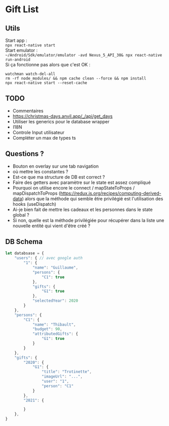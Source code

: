 # Gift List

## Utils
Start app :  
``
npx react-native start
``  
Start emulator :   
``
~/Android/Sdk/emulator/emulator -avd Nexus_5_API_30&
npx react-native run-android
``  
Si ça fonctionne pas alors que c'est OK :   
```shell script
watchman watch-del-all   
rm -rf node_modules/ && npm cache clean --force && npm install
npx react-native start --reset-cache
```

## TODO

- Commentaires
- https://christmas-days.anvil.app/_/api/get_days
- Utiliser les generics pour le database wrapper
- I18N
- Controle Input utilisateur
- Compléter un max de types ts

## Questions ?
- Bouton en overlay sur une tab navigation
- où mettre les constantes ?
- Est-ce que ma structure de DB est correct ?
- Faire des getters avec paramètre sur le state est assez compliqué
- Pourquoi on utilise encore le connect / mapStateToProps / mapDispatchToProps (https://redux.js.org/recipes/computing-derived-data)
alors que la méthode qui semble être privilégié est l'utilisation des 
hooks (useDispatch)
- Ai-je bien fait de mettre les cadeaux et les personnes dans le state global ?
- Si non, quelle est la méthode privilégiée pour récupérer dans la liste
une nouvelle entité qui vient d'être créé ? 

## DB Schema
```javascript
let databsase = {
    "users": { // avec google auth
        "1": {
            "name": "Guillaume",
            "persons": {
                "C1": true
            },
            "gifts": {
                "G1": true
            },
            "selectedYear": 2020
        }
    },
    "persons": {
        "C1": {
            "name": "Thibault",
            "budget": 90,
            "attributedGifts": {
                "G1": true
            }
        }
    },
    "gifts": {
        "2020": {
            "G1": {
                "title": "Trotinette",
                "imageUrl": "...",
                "user": "1",
                "person": "C1"
            }
        },
        "2021": {

        }
    }, 
}

```
